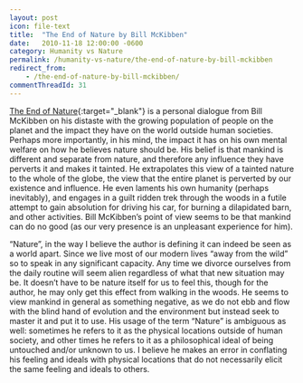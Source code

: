 ```yaml
---
layout: post
icon: file-text
title:  "The End of Nature by Bill McKibben"
date:   2010-11-18 12:00:00 -0600
category: Humanity vs Nature
permalink: /humanity-vs-nature/the-end-of-nature-by-bill-mckibben
redirect_from:
    - /the-end-of-nature-by-bill-mckibben/
commentThreadId: 31
---
```


[The End of Nature](http://billmckibben.com/end-of-nature.html){:target="_blank"} is a personal dialogue from Bill McKibben on his distaste with the growing population of people on the planet and the impact they have on the world outside human societies. Perhaps more importantly, in his mind, the impact it has on his own mental welfare on how he believes nature should be. His belief is that mankind is different and separate from nature, and therefore any influence they have perverts it and makes it tainted. He extrapolates this view of a tainted nature to the whole of the globe, the view that the entire planet is perverted by our existence and influence. He even laments his own humanity (perhaps inevitably), and engages in a guilt ridden trek through the woods in a futile attempt to gain absolution for driving his car, for burning a dilapidated barn, and other activities. Bill McKibben’s point of view seems to be that mankind can do no good (as our very presence is an unpleasant experience for him).

“Nature”, in the way I believe the author is defining it can indeed be seen as a world apart. Since we live most of our modern lives “away from the wild” so to speak in any significant capacity. Any time we divorce ourselves from the daily routine will seem alien regardless of what that new situation may be. It doesn’t have to be nature itself for us to feel this, though for the author, he may only get this effect from walking in the woods. He seems to view mankind in general as something negative, as we do not ebb and flow with the blind hand of evolution and the environment but instead seek to master it and put it to use.  His usage of the term “Nature” is ambiguous as well: sometimes he refers to it as the physical locations outside of human society, and other times he refers to it as a philosophical ideal of being untouched and/or unknown to us. I believe he makes an error in conflating his feeling and ideals with physical locations that do not necessarily elicit the same feeling and ideals to others.
